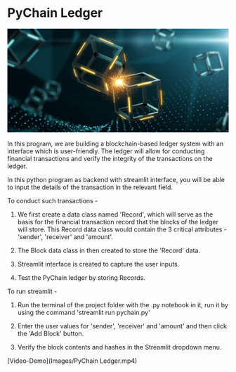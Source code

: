 # PyChain Ledger

![alt=""](Images/application-image.png)

In this program, we are building a blockchain-based ledger system with an interface which is user-friendly. The ledger will allow for conducting financial transactions and verify the integrity of the transactions on the ledger.

In this python program as backend with streamlit interface, you will be able to input the details of the transaction in the relevant field. 

To conduct such transactions - 

1. We first create a data class named 'Record', which will serve as the basis for the financial transaction record that the blocks of the ledger will store. This Record data class would contain the 3 critical attributes - 'sender', 'receiver' and 'amount'.

2. The Block data class in then created to store the 'Record' data.

3. Streamlit interface is created to capture the user inputs.

4. Test the PyChain ledger by storing Records.


To run streamlit -

1. Run the terminal of the project folder with the .py notebook in it, run it by using the command 'streamlit run pychain.py'

2. Enter the user values for 'sender', 'receiver' and 'amount' and then click the 'Add Block' button. 

3. Verify the block contents and hashes in the Streamlit dropdown menu. 

[Video-Demo](Images/PyChain Ledger.mp4)



